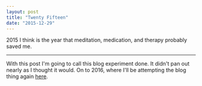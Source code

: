 ```yaml
---
layout: post
title: "Twenty Fifteen"
date: "2015-12-29"
---
```


2015 I think is the year that meditation, medication, and therapy probably saved me.  

---

With this post I'm going to call this blog experiment done.  It didn't pan out nearly as I thought it would.  On to 2016, where I'll be attempting the blog thing again [here](http://olio.austinmoody.org/).
